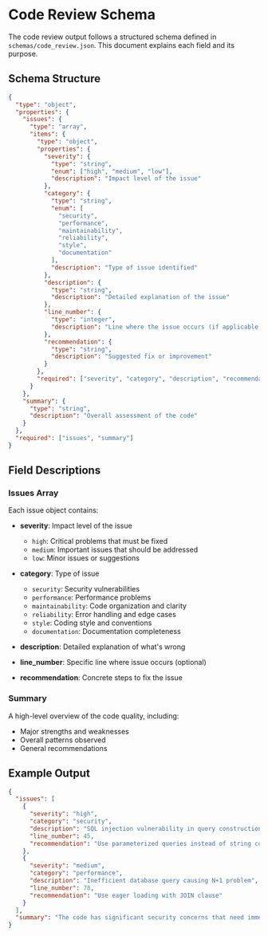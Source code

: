# Code Review Schema

The code review output follows a structured schema defined in `schemas/code_review.json`. This document explains each field and its purpose.

## Schema Structure

```json
{
  "type": "object",
  "properties": {
    "issues": {
      "type": "array",
      "items": {
        "type": "object",
        "properties": {
          "severity": {
            "type": "string",
            "enum": ["high", "medium", "low"],
            "description": "Impact level of the issue"
          },
          "category": {
            "type": "string",
            "enum": [
              "security",
              "performance",
              "maintainability",
              "reliability",
              "style",
              "documentation"
            ],
            "description": "Type of issue identified"
          },
          "description": {
            "type": "string",
            "description": "Detailed explanation of the issue"
          },
          "line_number": {
            "type": "integer",
            "description": "Line where the issue occurs (if applicable)"
          },
          "recommendation": {
            "type": "string",
            "description": "Suggested fix or improvement"
          }
        },
        "required": ["severity", "category", "description", "recommendation"]
      }
    },
    "summary": {
      "type": "string",
      "description": "Overall assessment of the code"
    }
  },
  "required": ["issues", "summary"]
}
```

## Field Descriptions

### Issues Array

Each issue object contains:

- **severity**: Impact level of the issue
  - `high`: Critical problems that must be fixed
  - `medium`: Important issues that should be addressed
  - `low`: Minor issues or suggestions

- **category**: Type of issue
  - `security`: Security vulnerabilities
  - `performance`: Performance problems
  - `maintainability`: Code organization and clarity
  - `reliability`: Error handling and edge cases
  - `style`: Coding style and conventions
  - `documentation`: Documentation completeness

- **description**: Detailed explanation of what's wrong
- **line_number**: Specific line where issue occurs (optional)
- **recommendation**: Concrete steps to fix the issue

### Summary

A high-level overview of the code quality, including:

- Major strengths and weaknesses
- Overall patterns observed
- General recommendations

## Example Output

```json
{
  "issues": [
    {
      "severity": "high",
      "category": "security",
      "description": "SQL injection vulnerability in query construction",
      "line_number": 45,
      "recommendation": "Use parameterized queries instead of string concatenation"
    },
    {
      "severity": "medium",
      "category": "performance",
      "description": "Inefficient database query causing N+1 problem",
      "line_number": 78,
      "recommendation": "Use eager loading with JOIN clause"
    }
  ],
  "summary": "The code has significant security concerns that need immediate attention..."
}
